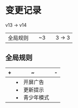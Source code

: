 # 变更记录

v13 -> v14

||||||
|-|:-:|:-:|:-:|:-:|
|全局规则||~3||3 -> 3|

## 全局规则

|+|~|-|
|-|-|-|
||<li>开屏广告<li>更新提示<li>青少年模式||
